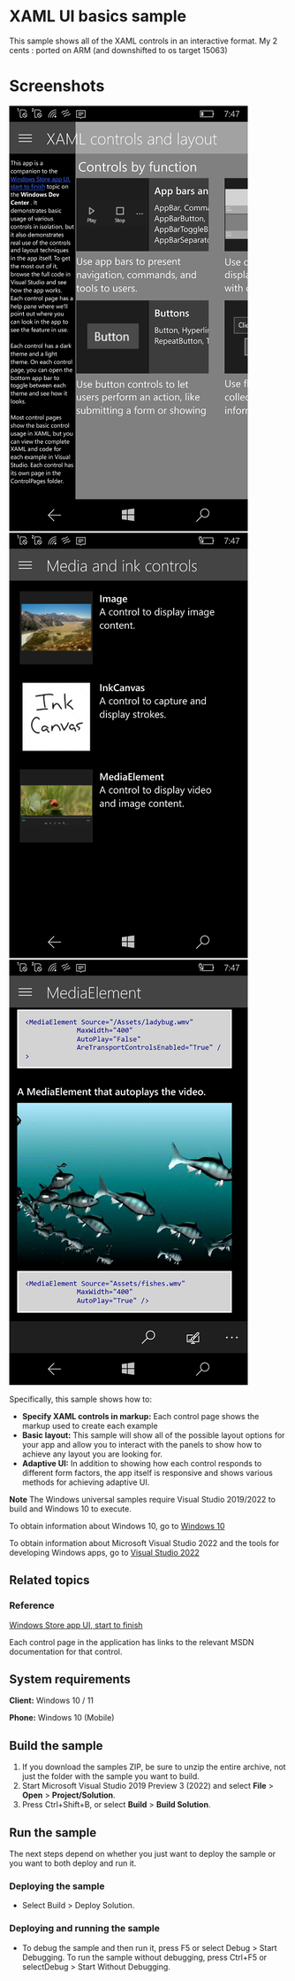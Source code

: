 <!---
  category: ControlsLayoutAndText
  samplefwlink: http://go.microsoft.com/fwlink/p/?LinkId=619992&clcid=0x409
--->

# XAML UI basics sample

This sample shows all of the XAML controls in an interactive format.
My 2 cents : ported on ARM (and downshifted to os target 15063)

# Screenshots

![](images/shot1.png)
![](images/shot2.png)
![](images/shot3.png)


Specifically, this sample shows how to:

- **Specify XAML controls in markup:** Each control page shows the markup used to create each example
- **Basic layout:** This sample will show all of the possible layout options for your app and allow you to interact with the panels to show how to achieve any layout you are looking for.
- **Adaptive UI:** In addition to showing how each control responds to different form factors, the app itself is responsive and shows various methods for achieving adaptive UI.

**Note** The Windows universal samples require Visual Studio 2019/2022 to build and Windows 10 to execute.
 
To obtain information about Windows 10, go to [Windows 10](http://go.microsoft.com/fwlink/?LinkID=532421)

To obtain information about Microsoft Visual Studio 2022 and the tools for developing Windows apps, 
go to [Visual Studio 2022](http://go.microsoft.com/fwlink/?LinkID=532422)


## Related topics


### Reference

<!-- Add links to related API -->

[Windows Store app UI, start to finish](http://msdn.microsoft.com/library/windows/apps/dn263191.aspx)

Each control page in the application has links to the relevant MSDN documentation for that control.

## System requirements

**Client:** Windows 10 / 11


**Phone:**  Windows 10 (Mobile)

## Build the sample

1. If you download the samples ZIP, be sure to unzip the entire archive, not just the folder with the sample you want to build. 
2. Start Microsoft Visual Studio 2019 Preview 3 (2022) and select **File** \> **Open** \> **Project/Solution**.
3. Press Ctrl+Shift+B, or select **Build** \> **Build Solution**.

## Run the sample

The next steps depend on whether you just want to deploy the sample or you want to both deploy and run it.

### Deploying the sample

- Select Build > Deploy Solution. 

### Deploying and running the sample

- To debug the sample and then run it, press F5 or select Debug >  Start Debugging. 
To run the sample without debugging, press Ctrl+F5 or selectDebug > Start Without Debugging. 
